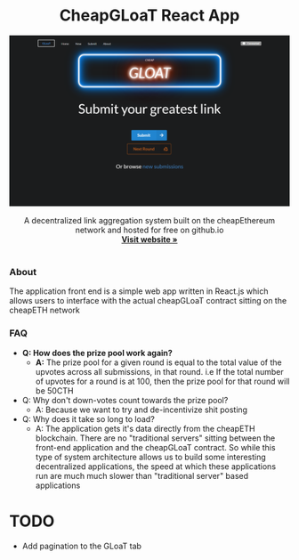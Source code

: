 <!-- PROJECT LOGO -->
<p align="center">
    <h1 align="center">CheapGLoaT React App</h1>
    <p align="center">
        <a href="https://jadon-jesse.github.io/cheapGLoaT/">
            <img src="https://github.com/Jadon-Jesse/cheapGLoaT/blob/master/assets/cheapGLoaTHome.PNG?raw=true" alt="Logo">
        </a>
    </p>


  <p align="center">
    A decentralized link aggregation system built on the cheapEthereum network and hosted for free on github.io
    <br />
    <a href="https://jadon-jesse.github.io/cheapGLoaT/"><strong>Visit website »</strong></a>
    <br />
    <br />
  </p>
</p>

### About
The application front end is a simple web app written in React.js which allows users to interface with the actual cheapGLoaT contract sitting on the cheapETH network

### FAQ
* **Q: How does the prize pool work again?**
    * **A:** The prize pool for a given round is equal to the total value of the upvotes across all submissions, in that round. i.e If the total number of upvotes for a round is at 100, then the prize pool for that round will be 50CTH
* Q: Why don't down-votes count towards the prize pool?
    * A: Because we want to try and de-incentivize shit posting
* Q: Why does it take so long to load?
    * A: The application gets it's data directly from the cheapETH blockchain. There are no "traditional servers" sitting between the front-end application and the cheapGLoaT contract. So while this type of system architecture allows us to build some interesting decentralized applications, the speed at which these applications run are much much slower than "traditional server" based applications 

# TODO
* Add pagination to the GLoaT tab
